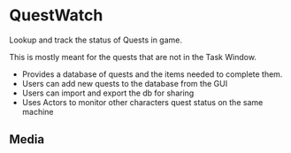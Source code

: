 # QuestWatch

Lookup and track the status of Quests in game.

This is mostly meant for the quests that are not in the Task Window.

- Provides a database of quests and the items needed to complete them.
- Users can add new quests to the database from the GUI
- Users can import and export the db for sharing
- Uses Actors to monitor other characters quest status on the same machine

## Media
